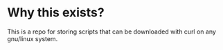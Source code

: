 # Why this exists?
This is a repo for storing scripts that can be downloaded with curl on any gnu/linux system.

